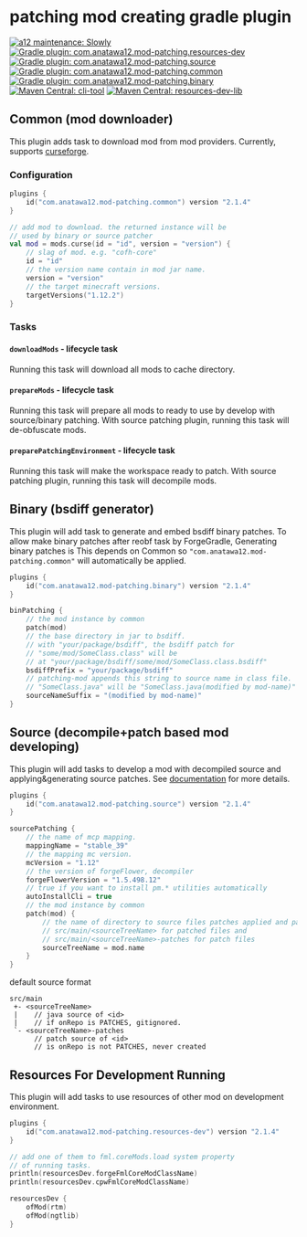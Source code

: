 # patching mod creating gradle plugin

[![a12 maintenance: Slowly](https://api.anatawa12.com/short/a12-slowly-svg)](https://api.anatawa12.com/short/a12-slowly-doc)
[![Gradle plugin: com.anatawa12.mod-patching.resources-dev](https://img.shields.io/gradle-plugin-portal/v/com.anatawa12.mod-patching.resources-dev?colorB=007ec6&label=gradle%20plugin:%20resources-dev&logo=gradle)](https://plugins.gradle.org/plugin/com.anatawa12.mod-patching.resources-dev)
[![Gradle plugin: com.anatawa12.mod-patching.source](https://img.shields.io/gradle-plugin-portal/v/com.anatawa12.mod-patching.source?colorB=007ec6&label=gradle%20plugin:%20source&logo=gradle)](https://plugins.gradle.org/plugin/com.anatawa12.mod-patching.source)
[![Gradle plugin: com.anatawa12.mod-patching.common](https://img.shields.io/gradle-plugin-portal/v/com.anatawa12.mod-patching.common?colorB=007ec6&label=gradle%20plugin:%20common&logo=gradle)](https://plugins.gradle.org/plugin/com.anatawa12.mod-patching.common)
[![Gradle plugin: com.anatawa12.mod-patching.binary](https://img.shields.io/gradle-plugin-portal/v/com.anatawa12.mod-patching.binary?colorB=007ec6&label=gradle%20plugin:%20binary&logo=gradle)](https://plugins.gradle.org/plugin/com.anatawa12.mod-patching.binary)
[![Maven Central: cli-tool](https://img.shields.io/maven-central/v/com.anatawa12.mod-patching/cli-tool?logo=apachemaven&label=maven:%20cli-tool)](https://mvnrepository.com/artifact/com.anatawa12.mod-patching/cli-tool/latest)
[![Maven Central: resources-dev-lib](https://img.shields.io/maven-central/v/com.anatawa12.mod-patching/resources-dev-lib?logo=apachemaven&label=maven:%20resources-dev-lib)](https://mvnrepository.com/artifact/com.anatawa12.mod-patching/resources-dev-lib/latest)

## Common (mod downloader)

This plugin adds task to download mod from mod providers. Currently, supports [curseforge].

### Configuration

```kotlin
plugins {
    id("com.anatawa12.mod-patching.common") version "2.1.4"
}

// add mod to download. the returned instance will be 
// used by binary or source patcher
val mod = mods.curse(id = "id", version = "version") {
    // slag of mod. e.g. "cofh-core"
    id = "id"
    // the version name contain in mod jar name.
    version = "version"
    // the target minecraft versions.
    targetVersions("1.12.2")
}
```

### Tasks

#### `downloadMods` - lifecycle task

Running this task will download all mods to cache directory.

#### `prepareMods` - lifecycle task

Running this task will prepare all mods to ready to use by develop with source/binary patching. With source patching
plugin, running this task will de-obfuscate mods.

#### `preparePatchingEnvironment` - lifecycle task

Running this task will make the workspace ready to patch. With source patching plugin, running this task will decompile
mods.

## Binary (bsdiff generator)

This plugin will add task to generate and embed bsdiff binary patches. To allow make binary patches after reobf task by
ForgeGradle, Generating binary patches is This depends on Common so `"com.anatawa12.mod-patching.common"` will
automatically be applied.

```kotlin
plugins {
    id("com.anatawa12.mod-patching.binary") version "2.1.4"
}

binPatching {
    // the mod instance by common
    patch(mod)
    // the base directory in jar to bsdiff.
    // with "your/package/bsdiff", the bsdiff patch for
    // "some/mod/SomeClass.class" will be 
    // at "your/package/bsdiff/some/mod/SomeClass.class.bsdiff"
    bsdiffPrefix = "your/package/bsdiff"
    // patching-mod appends this string to source name in class file.
    // "SomeClass.java" will be "SomeClass.java(modified by mod-name)"
    sourceNameSuffix = "(modified by mod-name)"
}

```

## Source (decompile+patch based mod developing)

This plugin will add tasks to develop a mod with decompiled source and applying&generating source patches.
See [documentation][source-patching-development] for more details.

```kotlin
plugins {
    id("com.anatawa12.mod-patching.source") version "2.1.4"
}

sourcePatching {
    // the name of mcp mapping.
    mappingName = "stable_39"
    // the mapping mc version.
    mcVersion = "1.12"
    // the version of forgeFlower, decompiler
    forgeFlowerVersion = "1.5.498.12"
    // true if you want to install pm.* utilities automatically
    autoInstallCli = true
    // the mod instance by common
    patch(mod) {
        // the name of directory to source files patches applied and patches
        // src/main/<sourceTreeName> for patched files and
        // src/main/<sourceTreeName>-patches for patch files
        sourceTreeName = mod.name
    }
}
```

default source format

```
src/main
 +- <sourceTreeName>
 |    // java source of <id>
 |    // if onRepo is PATCHES, gitignored.
 `- <sourceTreeName>-patches
      // patch source of <id>
      // is onRepo is not PATCHES, never created
```

## Resources For Development Running

This plugin will add tasks to use resources of other mod on development environment.

```kotlin
plugins {
    id("com.anatawa12.mod-patching.resources-dev") version "2.1.4"
}

// add one of them to fml.coreMods.load system property
// of running tasks.
println(resourcesDev.forgeFmlCoreModClassName)
println(resourcesDev.cpwFmlCoreModClassName)

resourcesDev {
    ofMod(rtm)
    ofMod(ngtlib)
}

```

[curseforge]: https://www.curseforge.com/minecraft/modpacks

[source-patching-development]: ./docs/source-patching-development.md
